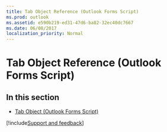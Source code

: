 ```yaml
---
title: Tab Object Reference (Outlook Forms Script)
ms.prod: outlook
ms.assetid: e590b219-ed31-47d6-ba82-32ec40dc7667
ms.date: 06/08/2017
localization_priority: Normal
---
```



# Tab Object Reference (Outlook Forms Script)

## In this section


-  [Tab Object (Outlook Forms Script)](Outlook.tab.md)
    


[!include[Support and feedback](~/includes/feedback-boilerplate.md)]